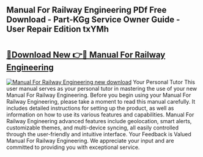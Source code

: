 ## Manual For Railway Engineering PDf Free Download - Part-KGg Service Owner Guide - User Repair Edition txYMh

# <h2><a href="http://cf10162.oget.top/?id=Manual+For+Railway+Engineering">🔗Download New 👉🔴 Manual For Railway Engineering</a></h2>

[![Manual For Railway Engineering new download](https://i.imgur.com/5g1atiW.png)](http://cf10162.oget.top/?id=Manual+For+Railway+Engineering)
Your Personal Tutor This user manual serves as your personal tutor in mastering the use of your new Manual For Railway Engineering. Before you begin using your Manual For Railway Engineering, please take a moment to read this manual carefully. It includes detailed instructions for setting up the product, as well as information on how to use its various features and capabilities. Manual For Railway Engineering advanced features include geolocation, smart alerts, customizable themes, and multi-device syncing, all easily controlled through the user-friendly and intuitive interface. Your Feedback is Valued Manual For Railway Engineering. We appreciate your input and are committed to providing you with exceptional service.
